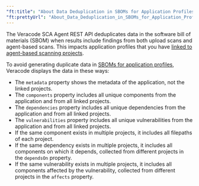 ```yaml
---
"ft:title": "About Data Deduplication in SBOMs for Application Profiles with Linked Projects"
"ft:prettyUrl": "About_Data_Deduplication_in_SBOMs_for_Application_Profiles_with_Linked_Projects"
---
```


The Veracode SCA Agent REST API deduplicates data in the software bill of materials (SBOM) when results include findings from both upload scans and agent-based scans. This impacts application profiles that you have [linked to agent-based scanning projects](https://docs.veracode.com/r/Link_SCA_Projects_to_Applications).

To avoid generating duplicate data in [SBOMs for application profiles](https://docs.veracode.com/r/Generate_a_Software_Bill_of_Materials_SBOM_for_Upload_Scans_with_the_REST_API), Veracode displays the data in these ways:

- The `metadata` property shows the metadata of the application, not the linked projects. 
- The `components` property includes all unique components from the application and from all linked projects.
- The `dependencies` property includes all unique dependencies from the application and from all linked projects. 
- The `vulnerabilities` property includes all unique vulnerabilities from the application and from all linked projects. 
- If the same component exists in multiple projects, it includes all filepaths of each project. 
- If the same dependency exists in multiple projects, it includes all components on which it depends, collected from different projects in the `dependsOn` property. 
- If the same vulnerability exists in multiple projects, it includes all components affected by the vulnerability, collected from different projects in the `affects` property.
